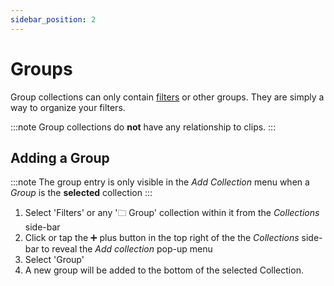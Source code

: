 ```yaml
---
sidebar_position: 2
---
```


# Groups

Group collections can only contain [filters](filters) or other groups. They are simply a way to organize your filters.

:::note 
Group collections do **not** have any relationship to clips.
:::

## Adding a Group
:::note
The group entry is only visible in the *Add Collection* menu when a *Group* is the **selected** collection
:::

1. Select 'Filters' or any '🗀 Group' collection within it from the *Collections* side-bar
2. Click or tap the ➕ plus button in the top right of the the *Collections* side-bar to reveal the *Add collection* pop-up menu
3. Select 'Group'
4. A new group will be added to the bottom of the selected Collection.
